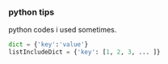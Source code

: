 ### python tips

python codes i used sometimes.

```python
dict = {'key':'value'}
listIncludeDict = {'key': [1, 2, 3, ... ]}

```
